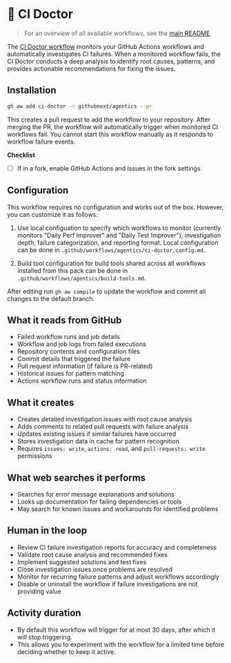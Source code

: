 # 🏥 CI Doctor

> For an overview of all available workflows, see the [main README](../README.md).

The [CI Doctor workflow](../workflows/ci-doctor.md?plain=1) monitors your GitHub Actions workflows and automatically investigates CI failures. When a monitored workflow fails, the CI Doctor conducts a deep analysis to identify root causes, patterns, and provides actionable recommendations for fixing the issues.

## Installation

```bash
gh aw add ci-doctor -r githubnext/agentics --pr
```

This creates a pull request to add the workflow to your repository. After merging the PR, the workflow will automatically trigger when monitored CI workflows fail. You cannot start this workflow manually as it responds to workflow failure events.

**Checklist**

* [ ] If in a fork, enable GitHub Actions and Issues in the fork settings

## Configuration

This workflow requires no configuration and works out of the box. However, you can customize it as follows:

1. Use local configuation to specify which workflows to monitor (currently monitors "Daily Perf Improver" and "Daily Test Improver"), investigation depth, failure categorization, and reporting format. Local configuration can be done in `.github/workflows/agentics/ci-doctor.config.md`.

2. Build tool configuration for build tools shared across all workflows installed from this pack can be done in `.github/workflows/agentics/build-tools.md`. 

After editing run `gh aw compile` to update the workflow and commit all changes to the default branch.

## What it reads from GitHub

- Failed workflow runs and job details
- Workflow and job logs from failed executions
- Repository contents and configuration files
- Commit details that triggered the failure
- Pull request information (if failure is PR-related)
- Historical issues for pattern matching
- Actions workflow runs and status information

## What it creates

- Creates detailed investigation issues with root cause analysis
- Adds comments to related pull requests with failure analysis
- Updates existing issues if similar failures have occurred
- Stores investigation data in cache for pattern recognition
- Requires `issues: write`, `actions: read`, and `pull-requests: write` permissions

## What web searches it performs

- Searches for error message explanations and solutions
- Looks up documentation for failing dependencies or tools
- May search for known issues and workarounds for identified problems

## Human in the loop

- Review CI failure investigation reports for accuracy and completeness
- Validate root cause analysis and recommended fixes
- Implement suggested solutions and test fixes
- Close investigation issues once problems are resolved
- Monitor for recurring failure patterns and adjust workflows accordingly
- Disable or uninstall the workflow if failure investigations are not providing value

## Activity duration

- By default this workflow will trigger for at most 30 days, after which it will stop triggering.
- This allows you to experiment with the workflow for a limited time before deciding whether to keep it active.
